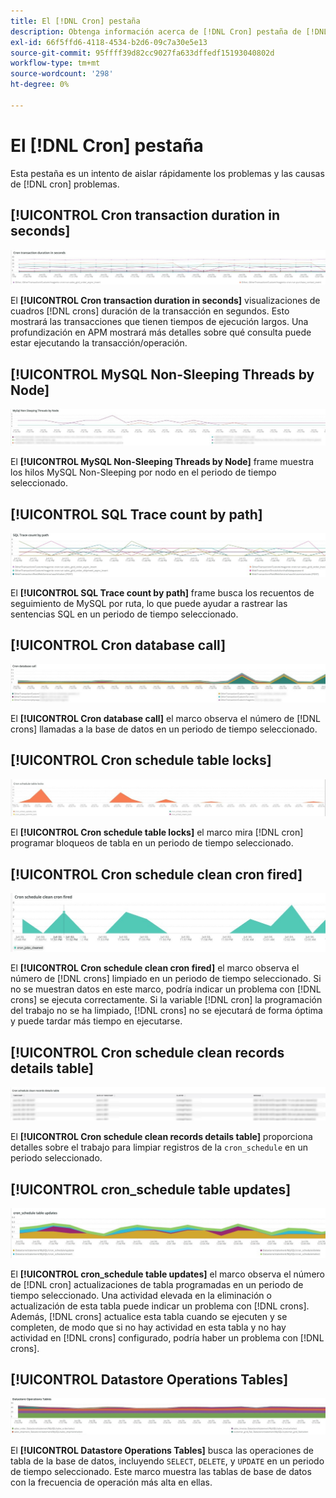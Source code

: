 ```yaml
---
title: El [!DNL Cron] pestaña
description: Obtenga información acerca de [!DNL Cron] pestaña de [!DNL Observation for Adobe Commerce].
exl-id: 66f5ffd6-4118-4534-b2d6-09c7a30e5e13
source-git-commit: 95ffff39d82cc9027fa633dffedf15193040802d
workflow-type: tm+mt
source-wordcount: '298'
ht-degree: 0%

---
```


# El [!DNL Cron] pestaña

Esta pestaña es un intento de aislar rápidamente los problemas y las causas de [!DNL cron] problemas.

## [!UICONTROL Cron transaction duration in seconds]

![Duración de la transacción Cron en segundos](../../assets/tools/observation-for-adobe-commerce/cron-tab-1.jpg)

El **[!UICONTROL Cron transaction duration in seconds]** visualizaciones de cuadros [!DNL crons] duración de la transacción en segundos. Esto mostrará las transacciones que tienen tiempos de ejecución largos. Una profundización en APM mostrará más detalles sobre qué consulta puede estar ejecutando la transacción/operación.

## [!UICONTROL MySQL Non-Sleeping Threads by Node]

![MySQL Non Sleeping Threads por nodo](../../assets/tools/observation-for-adobe-commerce/cron-tab-2.jpg)

El **[!UICONTROL MySQL Non-Sleeping Threads by Node]** frame muestra los hilos MySQL Non-Sleeping por nodo en el periodo de tiempo seleccionado.

## [!UICONTROL SQL Trace count by path]

![Recuento de seguimiento SQL por ruta](../../assets/tools/observation-for-adobe-commerce/cron-tab-3.jpg)

El **[!UICONTROL SQL Trace count by path]** frame busca los recuentos de seguimiento de MySQL por ruta, lo que puede ayudar a rastrear las sentencias SQL en un periodo de tiempo seleccionado.

## [!UICONTROL Cron database call]

![Llamada de base de datos Cron](../../assets/tools/observation-for-adobe-commerce/cron-tab-4.jpg)

El **[!UICONTROL Cron database call]** el marco observa el número de [!DNL crons] llamadas a la base de datos en un periodo de tiempo seleccionado.

## [!UICONTROL Cron schedule table locks]

![Bloqueos de tabla de programación de Cron](../../assets/tools/observation-for-adobe-commerce/cron-tab-5.jpg)

El **[!UICONTROL Cron schedule table locks]** el marco mira [!DNL cron] programar bloqueos de tabla en un periodo de tiempo seleccionado.

## [!UICONTROL Cron schedule clean cron fired]

![Bloqueos de tabla de programación de Cron](../../assets/tools/observation-for-adobe-commerce/cron-tab-6.jpg)

El **[!UICONTROL Cron schedule clean cron fired]** el marco observa el número de [!DNL crons] limpiado en un periodo de tiempo seleccionado. Si no se muestran datos en este marco, podría indicar un problema con [!DNL crons] se ejecuta correctamente. Si la variable [!DNL cron] la programación del trabajo no se ha limpiado, [!DNL crons] no se ejecutará de forma óptima y puede tardar más tiempo en ejecutarse.

## [!UICONTROL Cron schedule clean records details table]

![Tabla de detalles de registros limpios de programación Cron](../../assets/tools/observation-for-adobe-commerce/cron-tab-7.jpg)

El **[!UICONTROL Cron schedule clean records details table]** proporciona detalles sobre el trabajo para limpiar registros de la `cron_schedule` en un periodo seleccionado.

## [!UICONTROL cron_schedule table updates]

![cron_schedule: actualizaciones de tabla](../../assets/tools/observation-for-adobe-commerce/cron-tab-8.jpg)

El **[!UICONTROL cron_schedule table updates]** el marco observa el número de [!DNL cron] actualizaciones de tabla programadas en un periodo de tiempo seleccionado. Una actividad elevada en la eliminación o actualización de esta tabla puede indicar un problema con [!DNL crons]. Además, [!DNL crons] actualice esta tabla cuando se ejecuten y se completen, de modo que si no hay actividad en esta tabla y no hay actividad en [!DNL crons] configurado, podría haber un problema con [!DNL crons].

## [!UICONTROL Datastore Operations Tables]

![Tablas de operaciones del almacén](../../assets/tools/observation-for-adobe-commerce/cron-tab-9.jpg)

El **[!UICONTROL Datastore Operations Tables]** busca las operaciones de tabla de la base de datos, incluyendo `SELECT`, `DELETE`, y `UPDATE` en un periodo de tiempo seleccionado. Este marco muestra las tablas de base de datos con la frecuencia de operación más alta en ellas.
